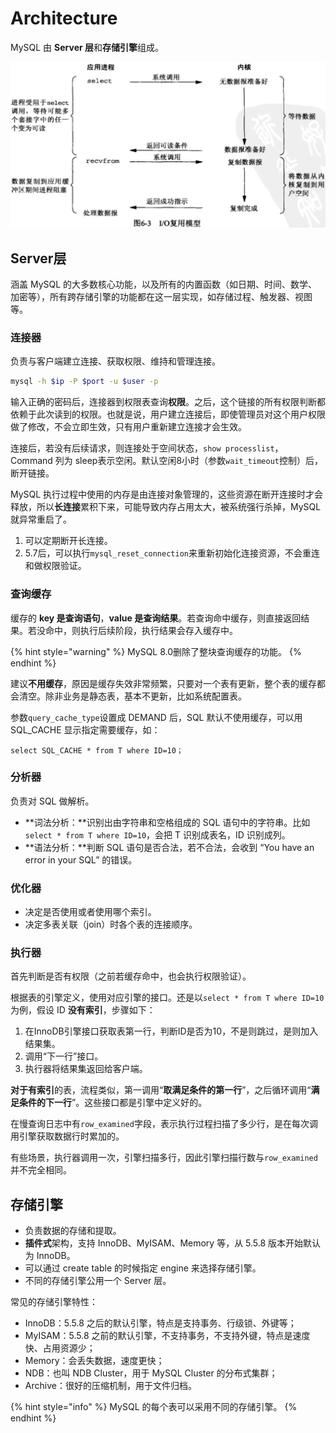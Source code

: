 # Architecture

MySQL 由 **Server 层**和**存储引擎**组成。

![](../../.gitbook/assets/image%20%28175%29.png)

## Server层

涵盖 MySQL 的大多数核心功能，以及所有的内置函数（如日期、时间、数学、加密等），所有跨存储引擎的功能都在这一层实现，如存储过程、触发器、视图等。

### 连接器

负责与客户端建立连接、获取权限、维持和管理连接。

```bash
mysql -h $ip -P $port -u $user -p
```

输入正确的密码后，连接器到权限表查询**权限**。之后，这个链接的所有权限判断都依赖于此次读到的权限。也就是说，用户建立连接后，即使管理员对这个用户权限做了修改，不会立即生效，只有用户重新建立连接才会生效。

连接后，若没有后续请求，则连接处于空间状态，`show processlist`，Command 列为 sleep表示空闲。默认空闲8小时（参数`wait_timeout`控制）后，断开链接。

MySQL 执行过程中使用的内存是由连接对象管理的，这些资源在断开连接时才会释放，所以**长连接**累积下来，可能导致内存占用太大，被系统强行杀掉，MySQL就异常重启了。

1. 可以定期断开长连接。
2. 5.7后，可以执行`mysql_reset_connection`来重新初始化连接资源，不会重连和做权限验证。

### 查询缓存

缓存的 **key 是查询语句**，**value 是查询结果**。若查询命中缓存，则直接返回结果。若没命中，则执行后续阶段，执行结果会存入缓存中。

{% hint style="warning" %}
MySQL 8.0删除了整块查询缓存的功能。
{% endhint %}

建议**不用缓存**，原因是缓存失效非常频繁，只要对一个表有更新，整个表的缓存都会清空。除非业务是静态表，基本不更新，比如系统配置表。

参数`query_cache_type`设置成 DEMAND 后，SQL 默认不使用缓存，可以用 SQL\_CACHE 显示指定需要缓存，如：

```text
select SQL_CACHE * from T where ID=10；
```

### 分析器

负责对 SQL 做解析。

* **词法分析：**识别出由字符串和空格组成的 SQL 语句中的字符串。比如`select * from T where ID=10`，会把 T 识别成表名，ID 识别成列。
* **语法分析：**判断 SQL 语句是否合法，若不合法，会收到 “You have an error in your SQL” 的错误。

### 优化器

* 决定是否使用或者使用哪个索引。
* 决定多表关联（join）时各个表的连接顺序。

### 执行器

首先判断是否有权限（之前若缓存命中，也会执行权限验证）。

根据表的引擎定义，使用对应引擎的接口。还是以`select * from T where ID=10`为例，假设 ID **没有索引**，步骤如下：

1. 在InnoDB引擎接口获取表第一行，判断ID是否为10，不是则跳过，是则加入结果集。
2. 调用“下一行”接口。
3. 执行器将结果集返回给客户端。

**对于有索引**的表，流程类似，第一调用“**取满足条件的第一行**”，之后循环调用“**满足条件的下一行**”。这些接口都是引擎中定义好的。

在慢查询日志中有`row_examined`字段，表示执行过程扫描了多少行，是在每次调用引擎获取数据行时累加的。

有些场景，执行器调用一次，引擎扫描多行，因此引擎扫描行数与`row_examined`并不完全相同。

## 存储引擎

* 负责数据的存储和提取。
* **插件式**架构，支持 InnoDB、MyISAM、Memory 等，从 5.5.8 版本开始默认为 InnoDB。
* 可以通过 create table 的时候指定 engine 来选择存储引擎。
* 不同的存储引擎公用一个 Server 层。

常见的存储引擎特性：

* InnoDB：5.5.8 之后的默认引擎，特点是支持事务、行级锁、外键等；
* MyISAM：5.5.8 之前的默认引擎，不支持事务，不支持外键，特点是速度快、占用资源少；
* Memory：会丢失数据，速度更快；
* NDB：也叫 NDB Cluster，用于 MySQL Cluster 的分布式集群；
* Archive：很好的压缩机制，用于文件归档。

{% hint style="info" %}
MySQL 的每个表可以采用不同的存储引擎。
{% endhint %}


